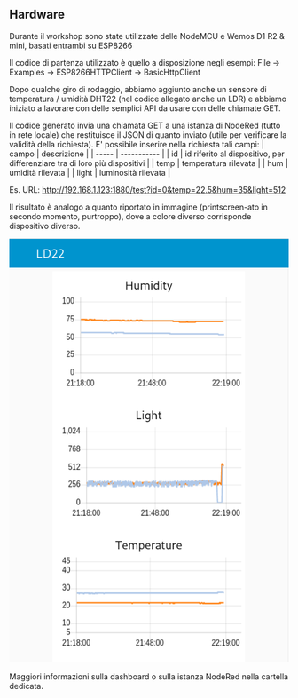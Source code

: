 ## Hardware
Durante il workshop sono state utilizzate delle NodeMCU e Wemos D1 R2 & mini, basati entrambi su ESP8266

Il codice di partenza utilizzato è quello a disposizione negli esempi:
File -> Examples -> ESP8266HTTPClient -> BasicHttpClient

Dopo qualche giro di rodaggio, abbiamo aggiunto anche un sensore di temperatura / umidità DHT22 (nel codice allegato anche un LDR) e abbiamo iniziato a lavorare con delle semplici API da usare con delle chiamate GET.

Il codice generato invia una chiamata GET a una istanza di NodeRed (tutto in rete locale) che restituisce il JSON di quanto inviato (utile per verificare la validità della richiesta).
E' possibile inserire nella richiesta tali campi:
| campo | descrizione |
| ----- | ----------- |
| id | id riferito al dispositivo, per differenziare tra di loro più dispositivi |
| temp | temperatura rilevata |
| hum | umidità rilevata |
| light | luminosità rilevata |

Es. URL:
http://192.168.1.123:1880/test?id=0&temp=22.5&hum=35&light=512

Il risultato è analogo a quanto riportato in immagine (printscreen-ato in secondo momento, purtroppo), dove a colore diverso corrisponde dispositivo diverso.

![Screenshot dei grafici con i dati ricevuti dai sensori](https://github.com/FabLabCastelfrancoVeneto/LD22/blob/main/assets/dashboard.png?raw=true "Screenshot dei grafici con i dati ricevuti dai sensori")

Maggiori informazioni sulla dashboard o sulla istanza NodeRed nella cartella dedicata.
